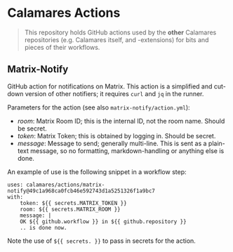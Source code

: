 <!--
    SPDX-License-Identifier: BSD-2-Clause
    SPDX-FileCopyrightText: 2021 Adriaan de Groot <groot@kde.org>
-->

# Calamares Actions

> This repository holds GitHub actions used by the **other** Calamares
> repositories (e.g. Calamares itself, and -extensions) for bits
> and pieces of their workflows.

## Matrix-Notify

GitHub action for notifications on Matrix. This action is
a simplified and cut-down version of other notifiers;
it requires `curl` and `jq` in the runner.

Parameters for the action (see also `matrix-notify/action.yml`):

- *room*:
    Matrix Room ID; this is the internal ID, not the room name. Should be secret.
- *token*:
    Matrix Token; this is obtained by logging in. Should be secret.
- *message*:
    Message to send; generally multi-line. This is sent as a plain-text message,
    so no formatting, markdown-handling or anything else is done.
    
An example of use is the following snippet in a workflow step:

```
uses: calamares/actions/matrix-notify@49c1a968ca0fcb46e592743d1a5251326f1a9bc7
with:
    token: ${{ secrets.MATRIX_TOKEN }}
    room: ${{ secrets.MATRIX_ROOM }}
    message: |
    OK ${{ github.workflow }} in ${{ github.repository }}
    .. is done now.
```

Note the use of `${{ secrets. }}` to pass in secrets for the action.
